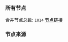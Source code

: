 ### 所有节点
合并节点总数: `1014`
[节点链接](https://raw.githubusercontent.com/rzhy1/11/master/sub/sub_merge_base64.txt)

### 节点来源